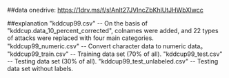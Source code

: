 ##data
onedrive: https://1drv.ms/f/s!AnIt27JVIncZbKhlUtJHWbXIwcc

##explanation
"kddcup99.csv" -- On the basis of "kddcup.data_10_percent_corrected", colnames were added, and 22 types of attacks were replaced with four main categories.
"kddcup99_numeric.csv" --  Convert character data to numeric data。
"kddcup99_train.csv" -- Training data set (70% of all).
"kddcup99_test.csv" -- Testing data set (30% of all).
"kddcup99_test_unlabeled.csv" -- Testing data set without labels.
